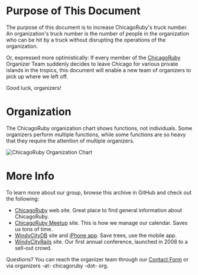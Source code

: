 Purpose of This Document
==

The purpose of this document is to increase ChicagoRuby's truck number. An organization's truck number is the number of people in the organization who can be hit by a truck without disrupting the operations of the organization.

Or, expressed more optimistically: If every member of the [ChicagoRuby](http://chicagoruby.org) Organizer Team suddenly decides to leave Chicago for various private islands in the tropics, this document will enable a new team of organizers to pick up where we left off.

Good luck, organizers!


Organization
==
The ChicagoRuby organization chart shows functions, not individuals. Some organizers perform multiple functions, while some functions are so heavy that they require the attention of multiple organizers.

![ChicagoRuby Organization Chart](http://github.com/chicagoruby/How_ChicagoRuby_Works/ChicagoRuby_Organization.jpg "Functions, not individuals")



More Info
==
To learn more about our group, browse this archive in GitHub and check out the following:

* [ChicagoRuby](http://chicagoruby.org) web site. Great place to find general information about ChicagoRuby.
* [ChicagoRuby Meetup](http://meetup.com/chicagoruby) site. This is how we manage our calendar. Saves us tons of time.
* [WindyCityDB](http://windycitydb.org) site and [iPhone app](http://windycitydb.org/iphone). Save trees, use the mobile app.
* [WindyCityRails](http://windycityrails.org) site. Our first annual conference, launched in 2008 to a sell-out crowd.

Questions? You can reach the organizer team through our [Contact Form](http://chicagoruby.org/contact) or via organizers -at- chicagoruby -dot- org.


